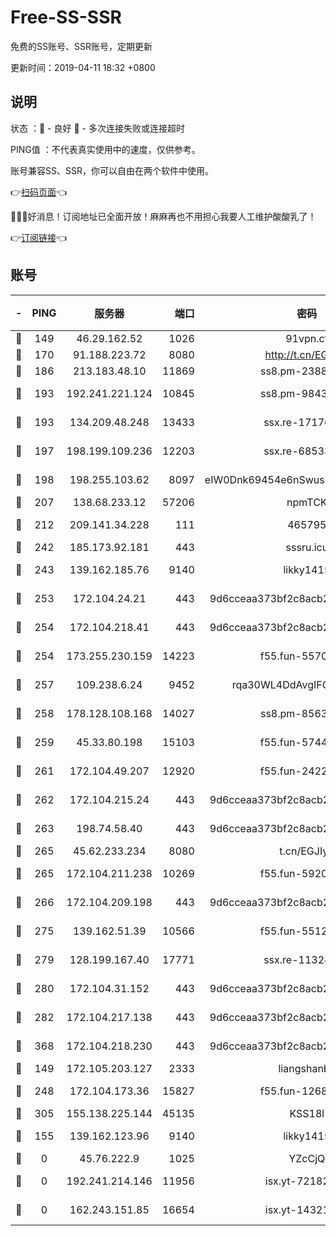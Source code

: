 # Free-SS-SSR

免费的SS账号、SSR账号，定期更新

更新时间：2019-04-11 18:32 +0800

## 说明

状态     ：🙂 - 良好 🙁 - 多次连接失败或连接超时

PING值   ：不代表真实使用中的速度，仅供参考。

账号兼容SS、SSR，你可以自由在两个软件中使用。

👉[扫码页面](https://liesauer.github.io/Free-SS-SSR/)👈

🎉🎉🎉好消息！订阅地址已全面开放！麻麻再也不用担心我要人工维护酸酸乳了！

👉[订阅链接](https://www.liesauer.net/yogurt/subscribe?ACCESS_TOKEN=DAYxR3mMaZAsaqUb)👈

## 账号

|-|PING|服务器|端口|密码|加密方式|区域|
|:----:|:----:|:-----:|-----:|:----:|:----:|:----:|
|🙂|149|46.29.162.52|1026|91vpn.cf|rc4-md5|RU|
|🙂|170|91.188.223.72|8080|http://t.cn/EGJIyrl|rc4-md5|RU|
|🙂|186|213.183.48.10|11869|ss8.pm-23880741|rc4-md5|RU|
|🙂|193|192.241.221.124|10845|ss8.pm-98432819|aes-256-cfb|US|
|🙂|193|134.209.48.248|13433|ssx.re-17176856|aes-256-cfb|US|
|🙂|197|198.199.109.236|12203|ssx.re-68533755|aes-256-cfb|US|
|🙂|198|198.255.103.62|8097|eIW0Dnk69454e6nSwuspv9DmS201tQ0D|aes-256-cfb|US|
|🙂|207|138.68.233.12|57206|npmTCK|rc4-md5|US|
|🙂|212|209.141.34.228|111|465795|aes-256-cfb|US|
|🙂|242|185.173.92.181|443|sssru.icu|rc4-md5|RU|
|🙂|243|139.162.185.76|9140|likky1415|aes-256-cfb|DE|
|🙂|253|172.104.24.21|443|9d6cceaa373bf2c8acb22e60b6a58be6|aes-256-cfb|US|
|🙂|254|172.104.218.41|443|9d6cceaa373bf2c8acb22e60b6a58be6|aes-256-cfb|US|
|🙂|254|173.255.230.159|14223|f55.fun-55707067|aes-256-cfb|US|
|🙂|257|109.238.6.24|9452|rqa30WL4DdAvgIFG6Fs3znzTa|aes-256-cfb|FR|
|🙂|258|178.128.108.168|14027|ss8.pm-85636166|aes-256-cfb|SG|
|🙂|259|45.33.80.198|15103|f55.fun-57444781|aes-256-cfb|US|
|🙂|261|172.104.49.207|12920|f55.fun-24228907|aes-256-cfb|SG|
|🙂|262|172.104.215.24|443|9d6cceaa373bf2c8acb22e60b6a58be6|aes-256-cfb|US|
|🙂|263|198.74.58.40|443|9d6cceaa373bf2c8acb22e60b6a58be6|aes-256-cfb|US|
|🙂|265|45.62.233.234|8080|t.cn/EGJIyrl|rc4-md5|CA|
|🙂|265|172.104.211.238|10269|f55.fun-59209585|aes-256-cfb|US|
|🙂|266|172.104.209.198|443|9d6cceaa373bf2c8acb22e60b6a58be6|aes-256-cfb|US|
|🙂|275|139.162.51.39|10566|f55.fun-55124662|aes-256-cfb|SG|
|🙂|279|128.199.167.40|17771|ssx.re-11324880|aes-256-cfb|SG|
|🙂|280|172.104.31.152|443|9d6cceaa373bf2c8acb22e60b6a58be6|aes-256-cfb|US|
|🙂|282|172.104.217.138|443|9d6cceaa373bf2c8acb22e60b6a58be6|aes-256-cfb|US|
|🙂|368|172.104.218.230|443|9d6cceaa373bf2c8acb22e60b6a58be6|aes-256-cfb|US|
|🙂|149|172.105.203.127|2333|liangshanbo|chacha20|JP|
|🙂|248|172.104.173.36|15827|f55.fun-12684352|aes-256-cfb|SG|
|🙂|305|155.138.225.144|45135|KSS18l|rc4-md5|US|
|🙁|155|139.162.123.96|9140|likky1415|aes-256-cfb|JP|
|🙁|0|45.76.222.9|1025|YZcCjQ|rc4-md5|JP|
|🙁|0|192.241.214.146|11956|isx.yt-72182350|aes-256-cfb|US|
|🙁|0|162.243.151.85|16654|isx.yt-14321677|aes-256-cfb|US|
